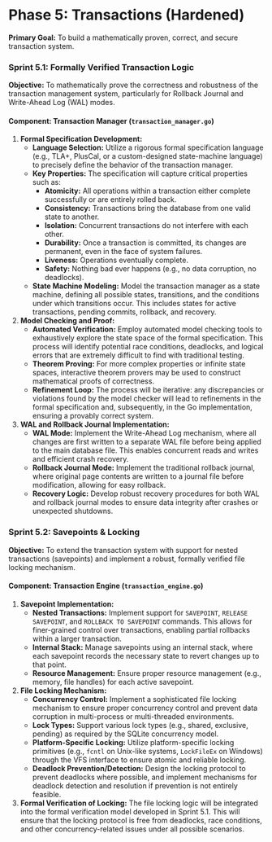 # **Phase 5: Transactions (Hardened)**

**Primary Goal:** To build a mathematically proven, correct, and secure transaction system.

### **Sprint 5.1: Formally Verified Transaction Logic**

**Objective:** To mathematically prove the correctness and robustness of the transaction management system, particularly for Rollback Journal and Write-Ahead Log (WAL) modes.

#### **Component: Transaction Manager (`transaction_manager.go`)**

1.  **Formal Specification Development:**
    *   **Language Selection:** Utilize a rigorous formal specification language (e.g., TLA+, PlusCal, or a custom-designed state-machine language) to precisely define the behavior of the transaction manager.
    *   **Key Properties:** The specification will capture critical properties such as:
        *   **Atomicity:** All operations within a transaction either complete successfully or are entirely rolled back.
        *   **Consistency:** Transactions bring the database from one valid state to another.
        *   **Isolation:** Concurrent transactions do not interfere with each other.
        *   **Durability:** Once a transaction is committed, its changes are permanent, even in the face of system failures.
        *   **Liveness:** Operations eventually complete.
        *   **Safety:** Nothing bad ever happens (e.g., no data corruption, no deadlocks).
    *   **State Machine Modeling:** Model the transaction manager as a state machine, defining all possible states, transitions, and the conditions under which transitions occur. This includes states for active transactions, pending commits, rollback, and recovery.
2.  **Model Checking and Proof:**
    *   **Automated Verification:** Employ automated model checking tools to exhaustively explore the state space of the formal specification. This process will identify potential race conditions, deadlocks, and logical errors that are extremely difficult to find with traditional testing.
    *   **Theorem Proving:** For more complex properties or infinite state spaces, interactive theorem provers may be used to construct mathematical proofs of correctness.
    *   **Refinement Loop:** The process will be iterative: any discrepancies or violations found by the model checker will lead to refinements in the formal specification and, subsequently, in the Go implementation, ensuring a provably correct system.
3.  **WAL and Rollback Journal Implementation:**
    *   **WAL Mode:** Implement the Write-Ahead Log mechanism, where all changes are first written to a separate WAL file before being applied to the main database file. This enables concurrent reads and writes and efficient crash recovery.
    *   **Rollback Journal Mode:** Implement the traditional rollback journal, where original page contents are written to a journal file before modification, allowing for easy rollback.
    *   **Recovery Logic:** Develop robust recovery procedures for both WAL and rollback journal modes to ensure data integrity after crashes or unexpected shutdowns.

### **Sprint 5.2: Savepoints & Locking**

**Objective:** To extend the transaction system with support for nested transactions (savepoints) and implement a robust, formally verified file locking mechanism.

#### **Component: Transaction Engine (`transaction_engine.go`)**

1.  **Savepoint Implementation:**
    *   **Nested Transactions:** Implement support for `SAVEPOINT`, `RELEASE SAVEPOINT`, and `ROLLBACK TO SAVEPOINT` commands. This allows for finer-grained control over transactions, enabling partial rollbacks within a larger transaction.
    *   **Internal Stack:** Manage savepoints using an internal stack, where each savepoint records the necessary state to revert changes up to that point.
    *   **Resource Management:** Ensure proper resource management (e.g., memory, file handles) for each active savepoint.
2.  **File Locking Mechanism:**
    *   **Concurrency Control:** Implement a sophisticated file locking mechanism to ensure proper concurrency control and prevent data corruption in multi-process or multi-threaded environments.
    *   **Lock Types:** Support various lock types (e.g., shared, exclusive, pending) as required by the SQLite concurrency model.
    *   **Platform-Specific Locking:** Utilize platform-specific locking primitives (e.g., `fcntl` on Unix-like systems, `LockFileEx` on Windows) through the VFS interface to ensure atomic and reliable locking.
    *   **Deadlock Prevention/Detection:** Design the locking protocol to prevent deadlocks where possible, and implement mechanisms for deadlock detection and resolution if prevention is not entirely feasible.
3.  **Formal Verification of Locking:** The file locking logic will be integrated into the formal verification model developed in Sprint 5.1. This will ensure that the locking protocol is free from deadlocks, race conditions, and other concurrency-related issues under all possible scenarios.
